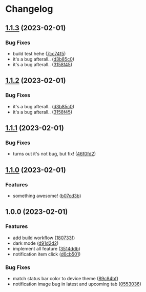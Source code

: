 # Changelog

## [1.1.3](https://github.com/akarisma/mobile-dev-assignment/compare/v1.1.2...v1.1.3) (2023-02-01)


### Bug Fixes

* build test hehe ([7cc74f5](https://github.com/akarisma/mobile-dev-assignment/commit/7cc74f53e840f6fd33ffb63899ae7864abf277c1))
* it's a bug afterall.. ([d3b85c0](https://github.com/akarisma/mobile-dev-assignment/commit/d3b85c08bd9f0b3aeb83d870db2630ff72bbbd52))
* it's a bug afterall.. ([3158f45](https://github.com/akarisma/mobile-dev-assignment/commit/3158f453584e4ea7b0a83cedea592383433cf1a3))

## [1.1.2](https://github.com/akarisma/mobile-dev-assignment/compare/v1.1.1...v1.1.2) (2023-02-01)


### Bug Fixes

* it's a bug afterall.. ([d3b85c0](https://github.com/akarisma/mobile-dev-assignment/commit/d3b85c08bd9f0b3aeb83d870db2630ff72bbbd52))
* it's a bug afterall.. ([3158f45](https://github.com/akarisma/mobile-dev-assignment/commit/3158f453584e4ea7b0a83cedea592383433cf1a3))

## [1.1.1](https://github.com/akarisma/mobile-dev-assignment/compare/v1.1.0...v1.1.1) (2023-02-01)


### Bug Fixes

* turns out it's not bug, but fix! ([46f0fd2](https://github.com/akarisma/mobile-dev-assignment/commit/46f0fd2b9ccaa3a3df068e6112ba417b9f5e13e3))

## [1.1.0](https://github.com/akarisma/mobile-dev-assignment/compare/v1.0.0...v1.1.0) (2023-02-01)


### Features

* something awesome! ([b07cd3b](https://github.com/akarisma/mobile-dev-assignment/commit/b07cd3b2f3a33c820fc244c0c1965f9129d8ff7c))

## 1.0.0 (2023-02-01)


### Features

* add build workflow ([180733f](https://github.com/akarisma/mobile-dev-assignment/commit/180733f8cce07b62a76bf043d556b77ad1502a1f))
* dark mode ([d91d2d2](https://github.com/akarisma/mobile-dev-assignment/commit/d91d2d220c5fcaa0b7e27a0265d3aa64b7b80faf))
* implement all feature ([3514ddb](https://github.com/akarisma/mobile-dev-assignment/commit/3514ddb4f11830c7eda60d9942d6f52189542c8a))
* notification item click ([d6cb501](https://github.com/akarisma/mobile-dev-assignment/commit/d6cb501a5f8a3165ee514867eed7999f1220f9ff))


### Bug Fixes

* match status bar color to device theme ([89c84bf](https://github.com/akarisma/mobile-dev-assignment/commit/89c84bf14b8b6bfa12bbb5dddcf3361ae051af62))
* notification image bug in latest and upcoming tab ([0553036](https://github.com/akarisma/mobile-dev-assignment/commit/055303689d8abf5ab5c2c5fc9bce4029edbd867b))
